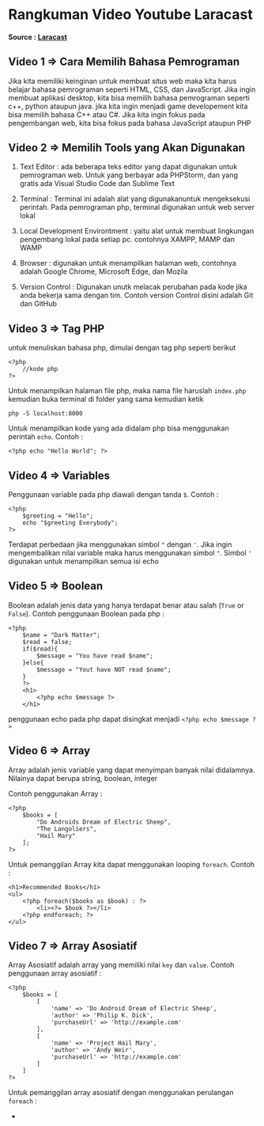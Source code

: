 # Rangkuman Video Youtube Laracast

#### Source : [Laracast](https://www.youtube.com/watch?v=U2lQWR6uIuo&list=PL3VM-unCzF8ipG50KDjnzhugceoSG3RTC&ab_channel=Laracasts)


## Video 1 => Cara Memilih Bahasa Pemrograman
Jika kita memiliki keinginan untuk membuat situs web maka kita harus belajar bahasa pemrograman seperti HTML, CSS, dan JavaScript. Jika ingin membuat aplikasi desktop, kita bisa memilih bahasa pemrograman seperti c++, python ataupun java. jika kita ingin menjadi game developement kita bisa memilih bahasa C++ atau C#. Jika kita ingin fokus pada pengembangan web, kita bisa fokus pada bahasa JavaScript ataupun PHP

## Video 2 => Memilih Tools yang Akan Digunakan
1. Text Editor : ada beberapa teks editor yang dapat digunakan untuk pemrograman web. Untuk yang berbayar ada PHPStorm, dan yang gratis ada Visual Studio Code dan Sublime Text

2. Terminal : Terminal ini adalah alat yang digunakanuntuk mengeksekusi perintah. Pada pemrograman php, terminal digunakan untuk web server lokal

3. Local Development Environtment : yaitu alat untuk membuat lingkungan pengembang lokal pada setiap pc. contohnya XAMPP, MAMP dan WAMP

4. Browser : digunakan untuk menampilkan halaman web, contohnya adalah Google Chrome, Microsoft Edge, dan Mozila

5. Version Control : Digunakan unutk melacak perubahan pada kode jika anda bekerja sama dengan tim. Contoh version Control disini adalah Git dan GitHub

## Video 3 => Tag PHP
untuk menuliskan bahasa php, dimulai dengan tag php seperti berikut
```
<?php
    //kode php
?>
```

Untuk menampilkan halaman file php, maka nama file haruslah ```index.php``` kemudian buka terminal di folder yang sama kemudian ketik
```
php -S localhost:8000
```

Untuk menampilkan kode yang ada didalam php bisa menggunakan perintah ```echo```. Contoh : 
```
<?php echo "Hello World"; ?>
``` 

## Video 4 => Variables
Penggunaan variable pada php diawali dengan tanda ```$```. Contoh : 
```
<?php 
    $greeting = "Hello";
    echo "$greeting Everybody";
?>
```

Terdapat perbedaan jika menggunakan simbol ```"``` dengan ```'```. Jika ingin mengembalikan nilai variable maka harus menggunakan simbol ```"```. Simbol ```'``` digunakan untuk menampilkan semua isi echo

## Video 5 => Boolean
Boolean adalah jenis data yang hanya terdapat benar atau salah (```True``` or ```False```). Contoh penggunaan Boolean pada php : 
```
<?php 
    $name = "Dark Matter";
    $read = false;
    if($read){
        $message = "You have read $name";
    }else{
        $message = "Yout have NOT read $name";
    }
    ?>
    <h1>
        <?php echo $message ?>
    </h1>
```

penggunaan echo pada php dapat disingkat menjadi ```<?php echo $message ?>```

## Video 6 => Array
Array adalah jenis variable yang dapat menyimpan banyak nilai didalamnya. Nilainya dapat berupa string, boolean, integer

Contoh penggunakan Array :
```
<?php    
    $books = [
        "Do Androids Dream of Electric Sheep",
        "The Langoliers",
        "Hail Mary"
    ];
?>
```

Untuk pemanggilan Array kita dapat menggunakan looping ```foreach```. Contoh : 
```
<h1>Recommended Books</h1>
<ul>
    <?php foreach($books as $book) : ?>
        <li><?= $book ?></li>
    <?php endforeach; ?>
</ul>
```

## Video 7 => Array Asosiatif
Array Asosiatif adalah array yang memiliki nilai ```key``` dan ```value```. Contoh penggunaan array asosiatif :
```
<?php 
    $books = [
        [
            'name' => 'Do Android Dream of Electric Sheep',
            'author' => 'Philip K. Dick',
            'purchaseUrl' => 'http://example.com'
        ],
        [
            'name' => 'Project Hail Mary',
            'author' => 'Andy Weir',
            'purchaseUrl' => 'http://example.com'
        ]
    ]
?>
```

Untuk pemanggilan array asosiatif dengan menggunakan perulangan ```foreach``` :
<ul>
    <?php foreach($books as $book) : ?>
        <li>
            <a href="<?= $book['purchaseUrl'] ?>"><?=$book['name'] ?></a>
        </li>
    <?php endforeach ?>
</ul>




